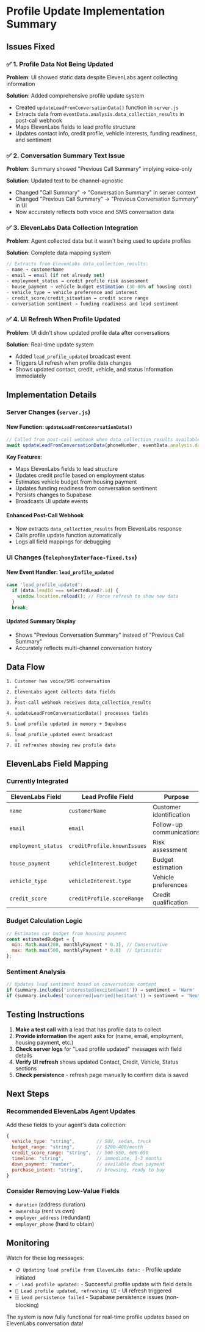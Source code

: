 # Profile Update Implementation Summary

## Issues Fixed

### ✅ 1. Profile Data Not Being Updated
**Problem**: UI showed static data despite ElevenLabs agent collecting information

**Solution**: Added comprehensive profile update system
- Created `updateLeadFromConversationData()` function in `server.js`
- Extracts data from `eventData.analysis.data_collection_results` in post-call webhook
- Maps ElevenLabs fields to lead profile structure
- Updates contact info, credit profile, vehicle interests, funding readiness, and sentiment

### ✅ 2. Conversation Summary Text Issue
**Problem**: Summary showed "Previous Call Summary" implying voice-only

**Solution**: Updated text to be channel-agnostic
- Changed "Call Summary" → "Conversation Summary" in server context
- Changed "Previous Call Summary" → "Previous Conversation Summary" in UI
- Now accurately reflects both voice and SMS conversation data

### ✅ 3. ElevenLabs Data Collection Integration
**Problem**: Agent collected data but it wasn't being used to update profiles

**Solution**: Complete data mapping system
```javascript
// Extracts from ElevenLabs data_collection_results:
- name → customerName
- email → email (if not already set)
- employment_status → credit profile risk assessment
- house_payment → vehicle budget estimation (30-80% of housing cost)
- vehicle_type → vehicle preference and interest
- credit_score/credit_situation → credit score range
- conversation sentiment → funding readiness and lead sentiment
```

### ✅ 4. UI Refresh When Profile Updated
**Problem**: UI didn't show updated profile data after conversations

**Solution**: Real-time update system
- Added `lead_profile_updated` broadcast event
- Triggers UI refresh when profile data changes
- Shows updated contact, credit, vehicle, and status information immediately

## Implementation Details

### Server Changes (`server.js`)

#### New Function: `updateLeadFromConversationData()`
```javascript
// Called from post-call webhook when data_collection_results available
await updateLeadFromConversationData(phoneNumber, eventData.analysis.data_collection_results, summary);
```

**Key Features**:
- Maps ElevenLabs fields to lead structure
- Updates credit profile based on employment status
- Estimates vehicle budget from housing payment
- Updates funding readiness from conversation sentiment  
- Persists changes to Supabase
- Broadcasts UI update events

#### Enhanced Post-Call Webhook
- Now extracts `data_collection_results` from ElevenLabs response
- Calls profile update function automatically
- Logs all field mappings for debugging

### UI Changes (`TelephonyInterface-fixed.tsx`)

#### New Event Handler: `lead_profile_updated`
```javascript
case 'lead_profile_updated':
  if (data.leadId === selectedLead?.id) {
    window.location.reload(); // Force refresh to show new data
  }
  break;
```

#### Updated Summary Display
- Shows "Previous Conversation Summary" instead of "Previous Call Summary"
- Accurately reflects multi-channel conversation history

## Data Flow

```
1. Customer has voice/SMS conversation
   ↓
2. ElevenLabs agent collects data fields
   ↓  
3. Post-call webhook receives data_collection_results
   ↓
4. updateLeadFromConversationData() processes fields
   ↓
5. Lead profile updated in memory + Supabase
   ↓
6. lead_profile_updated event broadcast
   ↓
7. UI refreshes showing new profile data
```

## ElevenLabs Field Mapping

### Currently Integrated
| ElevenLabs Field | Lead Profile Field | Purpose |
|------------------|-------------------|---------|
| `name` | `customerName` | Customer identification |
| `email` | `email` | Follow-up communications |
| `employment_status` | `creditProfile.knownIssues` | Risk assessment |
| `house_payment` | `vehicleInterest.budget` | Budget estimation |
| `vehicle_type` | `vehicleInterest.type` | Vehicle preferences |
| `credit_score` | `creditProfile.scoreRange` | Credit qualification |

### Budget Calculation Logic
```javascript
// Estimates car budget from housing payment
const estimatedBudget = {
  min: Math.max(200, monthlyPayment * 0.3), // Conservative
  max: Math.max(500, monthlyPayment * 0.8)  // Optimistic  
};
```

### Sentiment Analysis
```javascript
// Updates lead sentiment based on conversation content
if (summary.includes('interested|excited|want')) → sentiment = 'Warm'
if (summary.includes('concerned|worried|hesitant')) → sentiment = 'Neutral'
```

## Testing Instructions

1. **Make a test call** with a lead that has profile data to collect
2. **Provide information** the agent asks for (name, email, employment, housing payment, etc.)
3. **Check server logs** for "Lead profile updated" messages with field details
4. **Verify UI refresh** shows updated Contact, Credit, Vehicle, Status sections
5. **Check persistence** - refresh page manually to confirm data is saved

## Next Steps

### Recommended ElevenLabs Agent Updates
Add these fields to your agent's data collection:
```javascript
{
  vehicle_type: "string",        // SUV, sedan, truck
  budget_range: "string",        // $200-400/month  
  credit_score_range: "string",  // 500-550, 600-650
  timeline: "string",            // immediate, 1-3 months
  down_payment: "number",        // available down payment
  purchase_intent: "string",     // browsing, ready to buy
}
```

### Consider Removing Low-Value Fields
- `duration` (address duration)
- `ownership` (rent vs own)  
- `employer_address` (redundant)
- `employer_phone` (hard to obtain)

## Monitoring

Watch for these log messages:
- `📋 Updating lead profile from ElevenLabs data:` - Profile update initiated
- `✅ Lead profile updated:` - Successful profile update with field details
- `🔄 Lead profile updated, refreshing UI` - UI refresh triggered
- `🗄️ Lead persistence failed` - Supabase persistence issues (non-blocking)

The system is now fully functional for real-time profile updates based on ElevenLabs conversation data! 